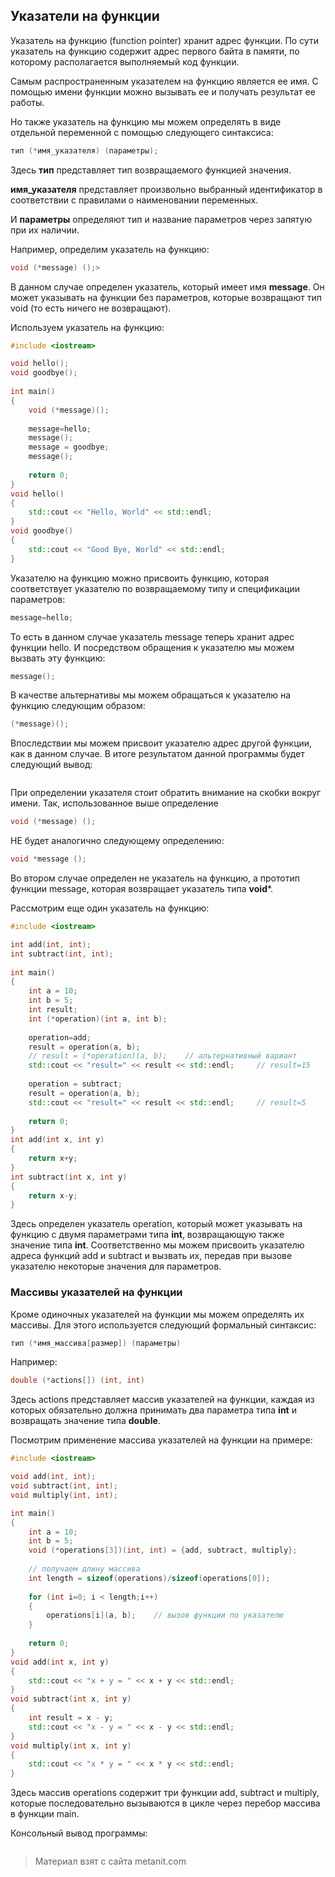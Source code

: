 ## Указатели на функции

Указатель на функцию (function pointer) хранит адрес функции. По сути указатель на функцию содержит адрес первого байта в памяти, по которому располагается выполняемый код функции.

Самым распространенным указателем на функцию является ее имя. С помощью имени функции можно вызывать ее и получать результат ее работы.

Но также указатель на функцию мы можем определять в виде отдельной переменной с помощью следующего синтаксиса:

```cpp
тип (*имя_указателя) (параметры);
```

Здесь **тип** представляет тип возвращаемого функцией значения.

**имя_указателя** представляет произвольно выбранный идентификатор в соответствии с правилами о наименовании переменных.

И **параметры** определяют тип и название параметров через запятую при их наличии.

Например, определим указатель на функцию:

```cpp
void (*message) ();>
```

В данном случае определен указатель, который имеет имя **message**. Он может указывать на функции без параметров, которые возвращают тип void (то есть ничего не возвращают).

Используем указатель на функцию:

```cpp
#include <iostream>

void hello();
void goodbye();
 
int main()
{
    void (*message)();
     
    message=hello;
    message();
    message = goodbye;
    message();
     
    return 0;
}
void hello()
{
    std::cout << "Hello, World" << std::endl;
}
void goodbye()
{
    std::cout << "Good Bye, World" << std::endl;
}
```

Указателю на функцию можно присвоить функцию, которая соответствует указателю по возвращаемому типу и спецификации параметров:

```cpp
message=hello;
```

То есть в данном случае указатель message теперь хранит адрес функции hello. И посредством обращения к указателю мы можем вызвать эту функцию:

```cpp
message();
```

В качестве альтернативы мы можем обращаться к указателю на функцию следующим образом:

```cpp
(*message)();
```

Впоследствии мы можем присвоит указателю адрес другой функции, как в данном случае. В итоге результатом данной программы будет следующий вывод:

```

```

При определении указателя стоит обратить внимание на скобки вокруг имени. Так, использованное выше определение

```cpp
void (*message) ();
```

НЕ будет аналогично следующему определению:

```cpp
void *message ();
```

Во втором случае определен не указатель на функцию, а прототип функции message, которая возвращает указатель типа **void***.

Рассмотрим еще один указатель на функцию:

```cpp
#include <iostream>

int add(int, int);
int subtract(int, int);
 
int main()
{
    int a = 10;
    int b = 5;
    int result;
    int (*operation)(int a, int b);
     
    operation=add;
    result = operation(a, b);
    // result = (*operation)(a, b);    // альтернативный вариант
    std::cout << "result=" << result << std::endl;     // result=15
     
    operation = subtract;
    result = operation(a, b);
    std::cout << "result=" << result << std::endl;     // result=5
     
    return 0;
}
int add(int x, int y)
{
    return x+y;
}
int subtract(int x, int y)
{
    return x-y;
}
```

Здесь определен указатель operation, который может указывать на функцию с двумя параметрами типа **int**, возвращающую также значение типа **int**. Соответственно мы можем присвоить указателю адреса функций add и subtract и вызвать их, передав при вызове указателю некоторые значения для параметров.

### Массивы указателей на функции

Кроме одиночных указателей на функции мы можем определять их массивы. Для этого используется следующий формальный синтаксис:

```cpp
тип (*имя_массива[размер]) (параметры)
```

Например:

```cpp
double (*actions[]) (int, int)
```

Здесь actions представляет массив указателей на функции, каждая из которых обязательно должна принимать два параметра типа **int** и возвращать значение типа **double**.

Посмотрим применение массива указателей на функции на примере:

```cpp
#include <iostream>

void add(int, int);
void subtract(int, int);
void multiply(int, int);

int main()
{
    int a = 10;
    int b = 5;
    void (*operations[3])(int, int) = {add, subtract, multiply};
     
    // получаем длину массива
    int length = sizeof(operations)/sizeof(operations[0]);
     
    for (int i=0; i < length;i++)
    {
        operations[i](a, b);    // вызов функции по указателю
    }
     
    return 0;
}
void add(int x, int y)
{
    std::cout << "x + y = " << x + y << std::endl;
}
void subtract(int x, int y)
{
    int result = x - y;
    std::cout << "x - y = " << x - y << std::endl;
}
void multiply(int x, int y)
{
    std::cout << "x * y = " << x * y << std::endl;
}
```

Здесь массив operations содержит три функции add, subtract и multiply, которые последовательно вызываются в цикле через перебор массива в функции main.

Консольный вывод программы:

```

```


> Материал взят с сайта metanit.com